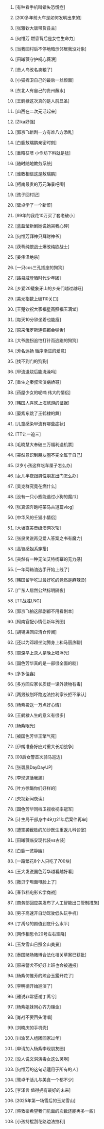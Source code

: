 1. [有种看手机叫错失恐慌症]
1. [200多年前火车是如何发明出来的]
1. [张雅钦大唐带货县主]
1. [何惟芳 燃香背后是女性生命力]
1. [当我回村后不停地暗示邻居我没对象]
1. [田曦薇守护桐心薇泯]
1. [贵人鸟改名卖粮了]
1. [小猫捍卫自己的最后一丝颜面]
1. [东北人有自己的贵州蘸水]
1. [王鹤棣这次真的是人前显圣]
1. [山西在二次元活起来]
1. [Zika好强]
1. [郭京飞新剧一方有难八方添乱]
1. [白鹿敖瑞鹏亲密时刻]
1. [重昭茯苓 小作坊下料就是猛]
1. [随时随地教务系统]
1. [谁敢相信这是敖瑞鹏]
1. [柯南最贵的万元海景吧唧]
1. [孩子回村记]
1. [鹭卓学了一个新菜]
1. [99年的我花10万买了套老破小]
1. [蓝盈莹新剧她说她哭我心碎]
1. [何惟芳拜神只拜财神爷]
1. [茯苓纯恨战士爆改纯欲战士]
1. [姜伟泽绝杀]
1. [一只cos三孔插座的狗狗]
1. [路易威登晒时代少年团]
1. [乡爱20载象牙山的乡亲们越过越旺]
1. [美元指数上破110关口]
1. [王楚钦祝大家福星高照福玉满堂]
1. [每天10分钟坐着也能瘦]
1. [原来俄罗斯连猫都会弹舌]
1. [大爷脱拐追怕打针而逃跑的狗狗]
1. [芳名远扬 循序渐进的爱意]
1. [找不到门的狗狗]
1. [甲流退烧后能洗澡吗]
1. [重生之秦叔宝演病娇哥]
1. [药屋少女的呢喃 伟大的情侣]
1. [韩国人喜欢上海旅游的证据]
1. [晏紫东跳了王鹤棣的舞]
1. [儿童感染甲流有哪些症状]
1. [TT让一追三]
1. [毛晓慧大奉破三万福利送机票]
1. [突然意识到朋友圈不完全属于自己]
1. [2岁小孩这样吃车厘子怎么办]
1. [女儿半夜跟男性朋友出门怎么办]
1. [吴克群究竟在燃什么]
1. [没有一只小熊能逃过小狗的魔爪]
1. [张真源奔跑吧茶马古道篇vlog]
1. [中华风的壬猫小情侣]
1. [大坂直美晋级澳网次轮]
1. [张泉灵说再见爱人答案之书有魔力]
1. [高智感姐系穿搭]
1. [突然有一种无法艾特杨幂的无力感]
1. [一年两箱油选手开始上线了]
1. [韩国留学吃过最好吃的竟然是麻辣烫]
1. [广东人居然公然标明隔夜]
1. [TT战胜LNG]
1. [郭京飞拍这部剧都不用看剧本]
1. [柯南官配小情侣新年贺图]
1. [胡锡进回应清仓传闻]
1. [还以为邓超坐沈腾身上和马丽热聊]
1. [周深早上录人是晚上唱浮光]
1. [国色芳华真的是一部很全面的剧]
1. [多多佳鑫]
1. [多方回应家长质疑一课外读物有毒]
1. [两男孩划坏路边法拉利家长拒不承认]
1. [杨紫投送一万点好心情]
1. [王鹤棣人生的意义有很多]
1. [杨紫眼光]
1. [被国色芳华王擎气死]
1. [伊朗准备好应对重大长期战争]
1. [00后女警首次骑马巡边]
1. [张碧晨DayDayUP]
1. [李现这活我熟]
1. [叶方徐璐你们好样的]
1. [央视新闻夜读]
1. [国色芳华同档卫视收视率冠军]
1. [计生局干部身中49刀21年后案件再审]
1. [遭空袭截肢的加沙医生重返儿科诊室]
1. [田曦薇临安现代装vs古装]
1. [白鹿一览静幽]
1. [一路繁花8个人只吃了700块]
1. [王大发说国色芳华越看越好看]
1. [撒贝宁甩面甩脸上了]
1. [春节档电影玄学商战]
1. [商务部回应美发布了人工智能出口管制措施]
1. [男子高速开自动驾驶低头玩手机]
1. [丁禹兮的颜值到底什么水平]
1. [网传相思令20号左右空降]
1. [玉龙雪山日照金山美景]
1. [泰国赌场赌博合法化相关草案已获批]
1. [原来警犬不好好上班也会被通报]
1. [杨紫何惟芳的琼台玉露开花了]
1. [李明德开始巡演了]
1. [雅说非常感谢丁禹兮]
1. [杨紫姐妹同心齐力赚金]
1. [肖战不要回头清唱]
1. [刘晓庆的手机壳]
1. [川渝艺人组团回家过年]

1. [申请加入杨紫李现朋友圈]
1. [没人说文淇演毒女这么灵啊]
1. [何惟芳的这句话适用于所有的人]
1. [鹭卓干活儿与美食一个都不少]
1. [李泽言 值得拥有最好的未来]
1. [2025年第一场雪后的玉龙雪山]
1. [蒋敦豪希望我们见面的次数还能再多一些]
1. [小孩持棍刮花路边法拉利]

